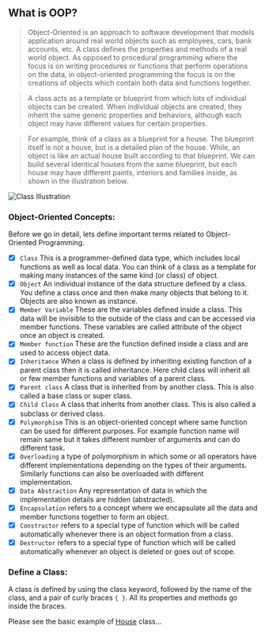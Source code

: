 ## What is OOP?

> Object-Oriented is an approach to software development that models application around real world objects such as employees, cars, bank accounts, etc. A class defines the properties and methods of a real world object. As opposed to procedural programming where the focus is on writing procedures or functions that perform operations on the data, in object-oriented programming the focus is on the creations of objects which contain both data and functions together.

> A class acts as a template or blueprint from which lots of individual objects can be created. When individual objects are created, they inherit the same generic properties and behaviors, although each object may have different values for certain properties.

> For example, think of a class as a blueprint for a house. The blueprint itself is not a house, but is a detailed plan of the house. While, an object is like an actual house built according to that blueprint. We can build several identical houses from the same blueprint, but each house may have different paints, interiors and families inside, as shown in the illustration below.

![Class Illustration](./../../assets/class-object-relationship-illustration.png)

### Object-Oriented Concepts:
Before we go in detail, lets define important terms related to Object-Oriented Programming.
- [x] ```Class``` This is a programmer-defined data type, which includes local functions as well as local data. You can think of a class as a template for making many instances of the same kind (or class) of object.
- [x] ```Object``` An individual instance of the data structure defined by a class. You define a class once and then make many objects that belong to it. Objects are also known as instance.
- [x] ```Member Variable``` These are the variables defined inside a class. This data will be invisible to the outside of the class and can be accessed via member functions. These variables are called attribute of the object once an object is created.
- [x] ```Member function``` These are the function defined inside a class and are used to access object data.
- [x] ```Inheritance``` When a class is defined by inheriting existing function of a parent class then it is called inheritance. Here child class will inherit all or few member functions and variables of a parent class.
- [x] ```Parent class``` A class that is inherited from by another class. This is also called a base class or super class.
- [x] ```Child Class``` A class that inherits from another class. This is also called a subclass or derived class.
- [x] ```Polymorphism``` This is an object-oriented concept where same function can be used for different purposes. For example function name will remain same but it takes different number of arguments and can do different task.
- [x] ```Overloading``` a type of polymorphism in which some or all operators have different implementations depending on the types of their arguments. Similarly functions can also be overloaded with different implementation.
- [x] ```Data Abstraction``` Any representation of data in which the implementation details are hidden (abstracted).
- [x] ```Encapsulation``` refers to a concept where we encapsulate all the data and member functions together to form an object.
- [x] ```Constructor``` refers to a special type of function which will be called automatically whenever there is an object formation from a class.
- [x] ```Destructor``` refers to a special type of function which will be called automatically whenever an object is deleted or goes out of scope.

### Define a Class:
A class is defined by using the class keyword, followed by the name of the class, and a pair of curly braces ```{ }```. All its properties and methods go inside the braces.

Please see the basic example of [House](Basic/House.php) class...
